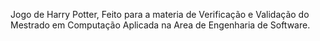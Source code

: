 Jogo de Harry Potter, Feito para a materia de Verificação e Validação do Mestrado em Computação Aplicada na Area de Engenharia de Software.
